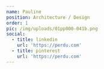 ```yaml
---
name: Pauline
position: Architecture / Design
order: 1
pic: /img/uploads/01pp000-041b.png
social:
  - title: linkedin
    url: 'https://perdu.com'
  - title: pinterest
    url: 'https://perdu.com'
---
```


